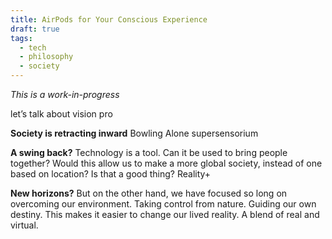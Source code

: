 ```yaml
---
title: AirPods for Your Conscious Experience
draft: true
tags:
  - tech
  - philosophy
  - society
---
```

*This is a work-in-progress*

let’s talk about vision pro

**Society is retracting inward**
Bowling Alone
supersensorium 

**A swing back?**
Technology is a tool. Can it be used to bring people together? Would this allow us to make a more global society, instead of one based on location? Is that a good thing?
Reality+

**New horizons?**
But on the other hand, we have focused so long on overcoming our environment. Taking control from nature. Guiding our own destiny. This makes it easier to change our lived reality. A blend of real and virtual. 